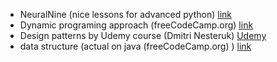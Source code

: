 * NeuralNine (nice lessons for advanced python) [link](https://www.youtube.com/watch?v=2S7Xxz9PhaU&list=PL7yh-TELLS1F3KytMVZRFO-xIo_S2_Jg1&ab_channel=NeuralNine)
* Dynamic programing approach (freeCodeCamp.org) [link](https://www.youtube.com/watch?v=oBt53YbR9Kk&list=WL&index=2&t=1407s&ab_channel=freeCodeCamp.org)
* Design patterns by Udemy course (Dmitri Nesteruk) [Udemy](https://www.udemy.com/course/design-patterns-python/learn/lecture/13621164#overview) 
* data structure (actual on java  (freeCodeCamp.org) ) [link](https://www.youtube.com/watch?v=RBSGKlAvoiM&t=2207s&ab_channel=freeCodeCamp.org)

```python

```